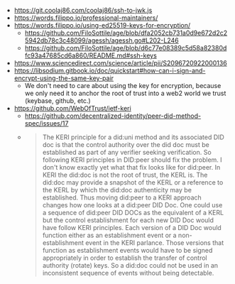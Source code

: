- https://git.coolaj86.com/coolaj86/ssh-to-jwk.js
- https://words.filippo.io/professional-maintainers/
- https://words.filippo.io/using-ed25519-keys-for-encryption/
  - https://github.com/FiloSottile/age/blob/dfa2052cb731a0d9e672d2c25942db78c3c48099/agessh/agessh.go#L202-L246
  - https://github.com/FiloSottile/age/blob/d6c77e08389c5d58a82380dfc93a47685cd6a860/README.md#ssh-keys
- https://www.sciencedirect.com/science/article/pii/S2096720922000136
- https://libsodium.gitbook.io/doc/quickstart#how-can-i-sign-and-encrypt-using-the-same-key-pair
  - We don't need to care about using the key for encryption, because we only need it to anchor the root of trust into a web2 world we trust (keybase, github, etc.)
- https://github.com/WebOfTrust/ietf-keri
  - https://github.com/decentralized-identity/peer-did-method-spec/issues/17
  - > The KERI principle for a did:uni method and its associated DID doc is that the control authority over the did doc must be established as part of any verifier seeking verification. So following KERI principles in DID:peer should fix the problem. I don't know exactly yet what that fix looks like for did:peer. In KERI the did:doc is not the root of trust, the KERL is. The did:doc may provide a snapshot of the KERL or a reference to the KERL by which the did:doc authenticity may be established. Thus moving did:peer to a KERI approach changes how one looks at a did:peer DID Doc. One could use a sequence of did:peer DID DOCs as the equivalent of a KERL but the control establishment for each new DID Doc would have follow KERI principles. Each version of a DID Doc would function either as an establishment event or a non-establishment event in the KERI parlance. Those versions that function as establishment events would have to be signed appropriately in order to establish the transfer of control authority (rotate) keys. So a did:doc could not be used in an inconsistent sequence of events without being detectable.